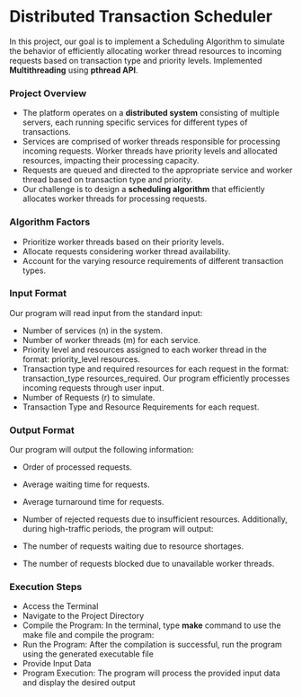 # Distributed Transaction Scheduler
In this project, our goal is to implement a Scheduling Algorithm to simulate the behavior of efficiently allocating worker thread resources to incoming requests based on transaction type and priority levels. Implemented **Multithreading** using **pthread API**.

### Project Overview

* The platform operates on a **distributed system** consisting of multiple servers, each running specific services for different types of transactions.
* Services are comprised of worker threads responsible for processing incoming requests. Worker threads have priority levels and allocated resources, impacting their processing capacity.
* Requests are queued and directed to the appropriate service and worker thread based on transaction type and priority.
* Our challenge is to design a **scheduling algorithm** that efficiently allocates worker threads for processing requests.

### Algorithm Factors

* Prioritize worker threads based on their priority levels.
* Allocate requests considering worker thread availability.
* Account for the varying resource requirements of different transaction types.

### Input Format
  Our program will read input from the standard input:
  * Number of services (n) in the system.
  * Number of worker threads (m) for each service.
  * Priority level and resources assigned to each worker thread in the format: priority_level resources.
  * Transaction type and required resources for each request in the format: transaction_type resources_required.
  Our program efficiently processes incoming requests through user input.
  * Number of Requests (r) to simulate.
  * Transaction Type and Resource Requirements for each request.

### Output Format
  Our program will output the following information:
  * Order of processed requests.
  * Average waiting time for requests.
  * Average turnaround time for requests.
  * Number of rejected requests due to insufficient resources.
  Additionally, during high-traffic periods, the program will output:

  * The number of requests waiting due to resource shortages.  
  * The number of requests blocked due to unavailable worker threads.

### Execution Steps
  * Access the Terminal
  * Navigate to the Project Directory
  * Compile the Program: In the terminal, type **make** command to use the make file and compile the program:
  * Run the Program: After the compilation is successful, run the program using the generated executable file
  * Provide Input Data
  * Program Execution: The program will process the provided input data and display the desired output

